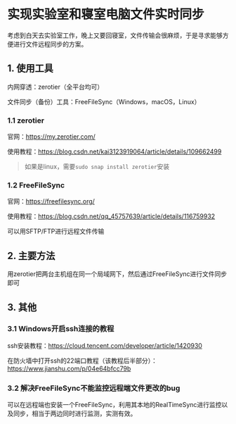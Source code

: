 # 实现实验室和寝室电脑文件实时同步

考虑到白天去实验室工作，晚上又要回寝室，文件传输会很麻烦，于是寻求能够方便进行文件远程同步的方案。

## 1. 使用工具

内网穿透：zerotier（全平台均可）

文件同步（备份）工具：FreeFileSync（Windows，macOS，Linux）

### 1.1 zerotier

官网：https://my.zerotier.com/

使用教程：https://blog.csdn.net/kai3123919064/article/details/109662499

> 如果是linux，需要`sudo snap install zerotier`安装

### 1.2 FreeFileSync

官网：https://freefilesync.org/

使用教程：https://blog.csdn.net/qq_45757639/article/details/116759932

可以用SFTP/FTP进行远程文件传输



## 2. 主要方法

用zerotier把两台主机组在同一个局域网下，然后通过FreeFileSync进行文件同步即可



## 3. 其他

### 3.1 Windows开启ssh连接的教程

ssh安装教程：https://cloud.tencent.com/developer/article/1420930

在防火墙中打开ssh的22端口教程（该教程后半部分）：https://www.jianshu.com/p/04e64bfcc79b

### 3.2 解决FreeFileSync不能监控远程端文件更改的bug

可以在远程端也安装一个FreeFileSync，利用其本地的RealTimeSync进行监控以及同步，相当于两边同时进行监测，实测有效。
